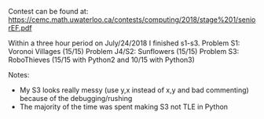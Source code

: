 Contest can be found at: https://cemc.math.uwaterloo.ca/contests/computing/2018/stage%201/seniorEF.pdf

Within a three hour period on July/24/2018 I finished s1-s3.
Problem S1: Voronoi Villages (15/15)
Problem J4/S2: Sunflowers (15/15)
Problem S3: RoboThieves (15/15 with Python2 and 10/15 with Python3)

Notes:
 - My S3 looks really messy (use y,x instead of x,y and bad commenting) because of the debugging/rushing
 - The majority of the time was spent making S3 not TLE in Python
